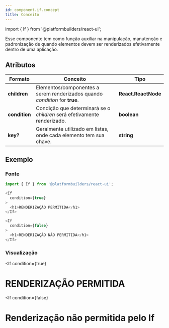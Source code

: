 ```yaml
---
id: component.if.concept
title: Conceito
---
```


<!-- Component declaration begin -->

import { If } from '@platformbuilders/react-ui';

<!-- Component declaration end -->

<!-- Documentation begin -->

Esse componente tem como função auxiliar na manipulação, manutenção e padronização de quando elementos devem ser renderizados efetivamente dentro de uma aplicação.

## Atributos

| Formato        | Conceito      | Tipo   |
| ------|-----|-----|
| **children**  	| Elementos/componentes a serem renderizados quando *condition* for **true**. 	| **React.ReactNode** 	|
| **condition**  	| Condição que determinará se o *children* será efetivamente renderizado.	| **boolean** 	|
| **key?** 	| Geralmente utilizado em listas, onde cada elemento tem sua chave. 	| **string** 	|

## Exemplo

### Fonte
```javascript
import { If } from '@platformbuilders/react-ui';

<If
  condition={true}
>
  <h1>RENDERIZAÇÃO PERMITIDA</h1>
</If>

<If
  condition={false}
>
  <h1>RENDERIZAÇÃO NÃO PERMITIDA</h1>
</If>
```

### Visualização

<If
  condition={true}
>
  <h1>RENDERIZAÇÃO PERMITIDA</h1>
</If>

<If
  condition={false}
>
  <h1>Renderização não permitida pelo If</h1>
</If>

<!-- Documentation end -->
